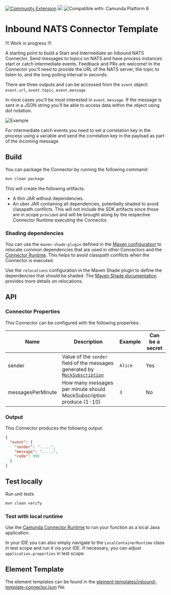 [![Community Extension](https://img.shields.io/badge/Community%20Extension-An%20open%20source%20community%20maintained%20project-FF4700)](https://github.com/camunda-community-hub/community)
[![](https://img.shields.io/badge/Lifecycle-Proof%20of%20Concept-blueviolet)](https://github.com/Camunda-Community-Hub/community/blob/main/extension-lifecycle.md#proof-of-concept-)
![Compatible with: Camunda Platform 8](https://img.shields.io/badge/Compatible%20with-Camunda%20Platform%208-0072Ce)

# Inbound NATS Connector Template

!!! Work in progress !!!

A starting point to build a Start and Intermediate an Inbound NATS Connector. Send messages to topics on NATS and have process instances start or catch intermediate events. Feedback and PRs are welcome! In the Connector you'll need to provide the URL of the NATS server, the topic to listen to, and the long polling interval in seconds.

There are three outputs and can be accessed from the ```event``` object:
```event.url```,
```event.topic```,
```event.message```

In most cases you'll be most interested in ```event.message```. If the message is sent in a JSON string you'll be able to access data within the object using dot notation.

![Example](./img/sample.png)

For intermediate catch events you need to set a correlation key in the process using a variable and send the correlation key in the payload as part of the incoming message

## Build

You can package the Connector by running the following command:

```bash
mvn clean package
```

This will create the following artifacts:

- A thin JAR without dependencies.
- An uber JAR containing all dependencies, potentially shaded to avoid classpath conflicts. This will not include the SDK artifacts since those are in scope `provided` and will be brought along by the respective Connector Runtime executing the Connector.

### Shading dependencies

You can use the `maven-shade-plugin` defined in the [Maven configuration](./pom.xml) to relocate common dependencies
that are used in other Connectors and the [Connector Runtime](https://github.com/camunda-community-hub/spring-zeebe/tree/master/connector-runtime#building-connector-runtime-bundles).
This helps to avoid classpath conflicts when the Connector is executed. 

Use the `relocations` configuration in the Maven Shade plugin to define the dependencies that should be shaded.
The [Maven Shade documentation](https://maven.apache.org/plugins/maven-shade-plugin/examples/class-relocation.html) 
provides more details on relocations.

## API

### Connector Properties

This Connector can be configured with the following properties:

| Name              | Description                                                                                                                                                                                                                  | Example | Can be a secret |
|-------------------|------------------------------------------------------------------------------------------------------------------------------------------------------------------------------------------------------------------------------|---------|-----------------|
| sender            | Value of the `sender` field of the messages generated by [`MockSubscription`](https://github.com/camunda/connector-template-inbound/blob/main/src/main/java/io/camunda/connector/inbound/subscription/MockSubscription.java) | `Alice` | Yes             |
| messagesPerMinute | How many messages per minute should MockSubscription produce (1-10)                                                                                                                                                          | `3`     | No              |

### Output

This Connector produces the following output:

```json
{
  "event": {
    "sender": ".....",
    "message": ".....",
    "code": 999
  }
}
```

## Test locally

Run unit tests

```bash
mvn clean verify
```

### Test with local runtime

Use the [Camunda Connector Runtime](https://github.com/camunda-community-hub/spring-zeebe/tree/master/connector-runtime#building-connector-runtime-bundles) to run your function as a local Java application.

In your IDE you can also simply navigate to the `LocalContainerRuntime` class in test scope and run it via your IDE.
If necessary, you can adjust `application.properties` in test scope.

## Element Template

The element templates can be found in the [element-templates/inbound-template-connector.json](element-templates/nats-start-connector.json) file.

